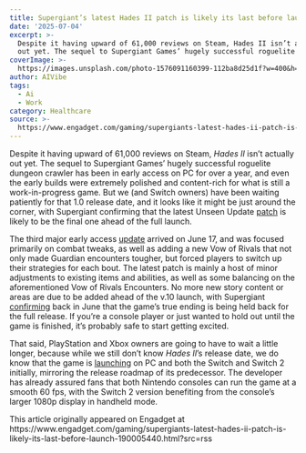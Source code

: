 ```yaml
---
title: Supergiant’s latest Hades II patch is likely its last before launch
date: '2025-07-04'
excerpt: >-
  Despite it having upward of 61,000 reviews on Steam, Hades II isn’t actually
  out yet. The sequel to Supergiant Games’ hugely successful roguelite dung...
coverImage: >-
  https://images.unsplash.com/photo-1576091160399-112ba8d25d1f?w=400&h=200&fit=crop&auto=format
author: AIVibe
tags:
  - Ai
  - Work
category: Healthcare
source: >-
  https://www.engadget.com/gaming/supergiants-latest-hades-ii-patch-is-likely-its-last-before-launch-190005440.html?src=rss
---
```

<p>Despite it having upward of 61,000 reviews on Steam, <em>Hades II </em>isn’t actually out yet. The sequel to Supergiant Games’ hugely successful roguelite dungeon crawler has been in early access on PC for over a year, and even the early builds were extremely polished and content-rich for what is still a work-in-progress game. But we (and Switch owners) have been waiting patiently for that 1.0 release date, and it looks like it might be just around the corner, with Supergiant confirming that the latest Unseen Update <a data-i13n="cpos:1;pos:1" href="https://store.steampowered.com/news/app/1145350/view/512962085601150265"><ins>patch</ins></a> is likely to be the final one ahead of the full launch.</p>
<p>The third major early access <a data-i13n="cpos:2;pos:1" href="https://www.engadget.com/gaming/hades-ii-adds-more-combat-options-in-its-third-major-early-access-update-225206452.html"><ins>update</ins></a> arrived on June 17, and was focused primarily on combat tweaks, as well as adding a new Vow of Rivals that not only made Guardian encounters tougher, but forced players to switch up their strategies for each bout. The latest patch is mainly a host of minor adjustments to existing items and abilities, as well as some balancing on the aforementioned Vow of Rivals Encounters. No more new story content or areas are due to be added ahead of the v.10 launch, with Supergiant <a data-i13n="cpos:3;pos:1" href="https://www.supergiantgames.com/blog/hades2-unseen-update/"><ins>confirming</ins></a> back in June that the game’s true ending is being held back for the full release. If you’re a console player or just wanted to hold out until the game is finished, it’s probably safe to start getting excited.</p>
<span id="end-legacy-contents"></span><p>That said, PlayStation and Xbox owners are going to have to wait a little longer, because while we still don’t know <em>Hades II</em>’s release date, we do know that the game is <a data-i13n="cpos:4;pos:1" href="https://www.engadget.com/gaming/nintendo/hades-ii-will-launch-on-switch-2-and-switch-before-playstation-and-xbox-163757321.html"><ins>launching</ins></a> on PC and both the Switch and Switch 2 initially, mirroring the release roadmap of its predecessor. The developer has already assured fans that both Nintendo consoles can run the game at a smooth 60 fps, with the Switch 2 version benefiting from the console’s larger 1080p display in handheld mode.</p>This article originally appeared on Engadget at https://www.engadget.com/gaming/supergiants-latest-hades-ii-patch-is-likely-its-last-before-launch-190005440.html?src=rss
